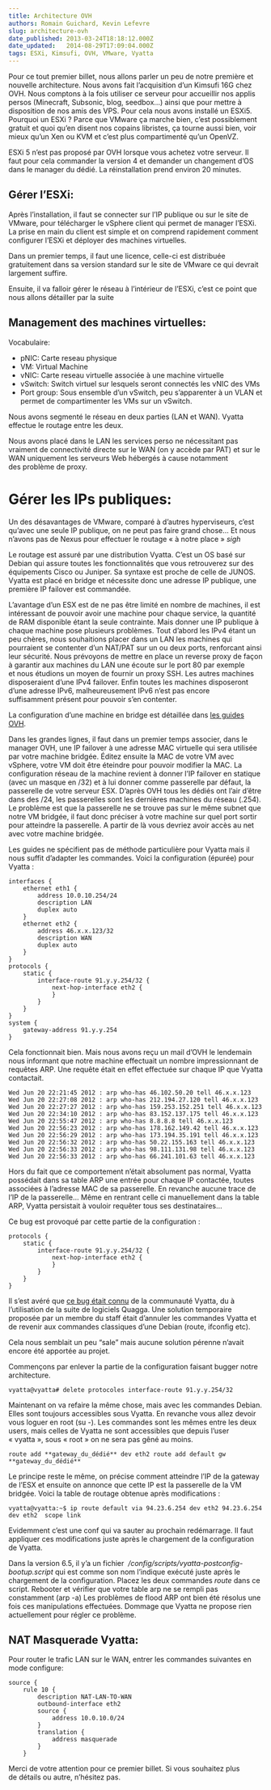 ```yaml
---
title: Architecture OVH
authors: Romain Guichard, Kevin Lefevre
slug: architecture-ovh
date_published: 2013-03-24T18:18:12.000Z
date_updated:   2014-08-29T17:09:04.000Z
tags: ESXi, Kimsufi, OVH, VMware, Vyatta
---
```



Pour ce tout premier billet, nous allons parler un peu de notre première et nouvelle architecture. Nous avons fait l’acquisition d’un Kimsufi 16G chez OVH. Nous comptons à la fois utiliser ce serveur pour accueillir nos applis persos (Minecraft, Subsonic, blog, seedbox…) ainsi que pour mettre à disposition de nos amis des VPS. Pour cela nous avons installé un ESXi5. Pourquoi un ESXi ? Parce que VMware ça marche bien, c’est possiblement gratuit et quoi qu’en disent nos copains libristes, ça tourne aussi bien, voir mieux qu’un Xen ou KVM et c’est plus compartimenté qu’un OpenVZ.

ESXi 5 n’est pas proposé par OVH lorsque vous achetez votre serveur. Il faut pour cela commander la version 4 et demander un changement d’OS dans le manager du dédié. La réinstallation prend environ 20 minutes.

## Gérer l’ESXi:

Après l’installation, il faut se connecter sur l’IP publique ou sur le site de VMware, pour télécharger le vSphere client qui permet de manager l’ESXi. La prise en main du client est simple et on comprend rapidement comment configurer l’ESXi et déployer des machines virtuelles.

Dans un premier temps, il faut une licence, celle-ci est distribuée gratuitement dans sa version standard sur le site de VMware ce qui devrait largement suffire.

Ensuite, il va falloir gérer le réseau à l’intérieur de l’ESXi, c’est ce point que nous allons détailler par la suite


## Management des machines virtuelles:

Vocabulaire:

- pNIC: Carte reseau physique
- VM: Virtual Machine
- vNIC: Carte reseau virtuelle associée à une machine virtuelle
- vSwitch: Switch virtuel sur lesquels seront connectés les vNIC des VMs
- Port group: Sous ensemble d’un vSwitch, peu s’apparenter à un VLAN et permet de compartimenter les VMs sur un vSwitch.

Nous avons segmenté le réseau en deux parties (LAN et WAN). Vyatta effectue le routage entre les deux.

Nous avons placé dans le LAN les services perso ne nécessitant pas vraiment de connectivité directe sur le WAN (on y accède par PAT) et sur le WAN uniquement les serveurs Web hébergés à cause notamment des problème de proxy.


# Gérer les IPs publiques:

Un des désavantages de VMware, comparé à d’autres hyperviseurs, c’est qu’avec une seule IP publique, on ne peut pas faire grand chose… Et nous n’avons pas de Nexus pour effectuer le routage « à notre place » *sigh*

Le routage est assuré par une distribution Vyatta. C’est un OS basé sur Debian qui assure toutes les fonctionnalités que vous retrouverez sur des équipements Cisco ou Juniper. Sa syntaxe est proche de celle de JUNOS. Vyatta est placé en bridge et nécessite donc une adresse IP publique, une première IP failover est commandée.

L’avantage d’un ESX est de ne pas être limité en nombre de machines, il est intéressant de pouvoir avoir une machine pour chaque service, la quantité de RAM disponible étant la seule contrainte. Mais donner une IP publique à chaque machine pose plusieurs problèmes. Tout d’abord les IPv4 étant un peu chères, nous souhaitions placer dans un LAN les machines qui pourraient se contenter d’un NAT/PAT sur un ou deux ports, renforcant ainsi leur sécurité. Nous prévoyons de mettre en place un reverse proxy de façon à garantir aux machines du LAN une écoute sur le port 80 par exemple et nous étudions un moyen de fournir un proxy SSH. Les autres machines disposeraient d’une IPv4 failover. Enfin toutes les machines disposeront d’une adresse IPv6, malheureusement IPv6 n’est pas encore suffisamment présent pour pouvoir s’en contenter.

La configuration d’une machine en bridge est détaillée dans [les guides OVH](http://guide.ovh.com/BridgeClient).

Dans les grandes lignes, il faut dans un premier temps associer, dans le manager OVH, une IP failover à une adresse MAC virtuelle qui sera utilisée par votre machine bridgée. Éditez ensuite la MAC de votre VM avec vSphere, votre VM doit être éteindre pour pouvoir modifier la MAC.
 La configuration réseau de la machine revient à donner l’IP failover en statique (avec un masque en /32) et à lui donner comme passerelle par défaut, la passerelle de votre serveur ESX. D’après OVH tous les dédiés ont l’air d’être dans des /24, les passerelles sont les dernières machines du réseau (.254). Le problème est que la passerelle ne se trouve pas sur le même subnet que notre VM bridgée, il faut donc préciser à votre machine sur quel port sortir pour atteindre la passerelle. A partir de là vous devriez avoir accès au net avec votre machine bridgée.

Les guides ne spécifient pas de méthode particulière pour Vyatta mais il nous suffit d’adapter les commandes. Voici la configuration (épurée) pour Vyatta :

```
interfaces {    
    ethernet eth1 {       
        address 10.0.10.254/24       
        description LAN       
        duplex auto   
    }    
    ethernet eth2 {       
        address 46.x.x.123/32       
        description WAN       
        duplex auto    
    }
}
protocols {    
    static {       
        interface-route 91.y.y.254/32 {          
            next-hop-interface eth2 {          
            }       
        }    
    }
}
system {    
    gateway-address 91.y.y.254
}
```

Cela fonctionnait bien. Mais nous avons reçu un mail d’OVH le lendemain nous informant que notre machine effectuait un nombre impressionnant de requêtes ARP. Une requête était en effet effectuée sur chaque IP que Vyatta contactait.

```
Wed Jun 20 22:21:45 2012 : arp who-has 46.102.50.20 tell 46.x.x.123
Wed Jun 20 22:27:08 2012 : arp who-has 212.194.27.120 tell 46.x.x.123
Wed Jun 20 22:27:27 2012 : arp who-has 159.253.152.251 tell 46.x.x.123
Wed Jun 20 22:34:10 2012 : arp who-has 83.152.137.175 tell 46.x.x.123
Wed Jun 20 22:55:47 2012 : arp who-has 8.8.8.8 tell 46.x.x.123
Wed Jun 20 22:56:23 2012 : arp who-has 178.162.149.42 tell 46.x.x.123
Wed Jun 20 22:56:29 2012 : arp who-has 173.194.35.191 tell 46.x.x.123
Wed Jun 20 22:56:32 2012 : arp who-has 50.22.155.163 tell 46.x.x.123
Wed Jun 20 22:56:33 2012 : arp who-has 98.111.131.98 tell 46.x.x.123
Wed Jun 20 22:56:33 2012 : arp who-has 66.241.101.63 tell 46.x.x.123
```

Hors du fait que ce comportement n’était absolument pas normal, Vyatta possédait dans sa table ARP une entrée pour chaque IP contactée, toutes associées à l’adresse MAC de sa passerelle. En revanche aucune trace de l’IP de la passerelle… Même en rentrant celle ci manuellement dans la table ARP, Vyatta persistait à vouloir requêter tous ses destinataires…

Ce bug est provoqué par cette partie de la configuration :
```
protocols {    
    static {       
        interface-route 91.y.y.254/32 {          
            next-hop-interface eth2 {          
            }       
        }    
    }  
}
```

Il s’est avéré que [ce bug était connu](https://bugzilla.vyatta.com/show_bug.cgi?id=6974) de la communauté Vyatta, du à l’utilisation de la suite de logiciels Quagga. Une solution temporaire proposée par un membre du staff était d’annuler les commandes Vyatta et de revenir aux commandes classiques d’une Debian (route, ifconfig etc).

Cela nous semblait un peu “sale” mais aucune solution pérenne n’avait encore été apportée au projet.

Commençons par enlever la partie de la configuration faisant bugger notre architecture.

`vyatta@vyatta# delete protocoles interface-route 91.y.y.254/32`

Maintenant on va refaire la même chose, mais avec les commandes Debian. Elles sont toujours accessibles sous Vyatta. En revanche vous allez devoir vous loguer en root (su -). Les commandes sont les mêmes entre les deux users, mais celles de Vyatta ne sont accessibles que depuis l’user « vyatta », sous « root » on ne sera pas gêné au moins.

`route add **gateway_du_dédié** dev eth2 route add default gw **gateway_du_dédié**`

Le principe reste le même, on précise comment atteindre l’IP de la gateway de l’ESX et ensuite on annonce que cette IP est la passerelle de la VM bridgée. Voici la table de routage obtenue après modifications :

`vyatta@vyatta:~$ ip route default via 94.23.6.254 dev eth2 94.23.6.254 dev eth2  scope link`

Evidemment c’est une conf qui va sauter au prochain redémarrage. Il faut appliquer ces modifications juste après le chargement de la configuration de Vyatta.

Dans la version 6.5, il y’a un fichier  */config/scripts/vyatta-postconfig-bootup.script* qui est comme son nom l’indique exécuté juste après le chargement de la configuration. Placez les deux commandes *route* dans ce script. Rebooter et vérifier que votre table arp ne se rempli pas constamment (arp -a)
 Les problèmes de flood ARP ont bien été résolus une fois ces manipulations effectuées. Dommage que Vyatta ne propose rien actuellement pour régler ce problème.


## NAT Masquerade Vyatta:

Pour router le trafic LAN sur le WAN, entrer les commandes suivantes en mode configure:

```
source {
    rule 10 {
        description NAT-LAN-TO-WAN
        outbound-interface eth2
        source {
            address 10.0.10.0/24
        }
        translation {
            address masquerade
        }
    }
```

Merci de votre attention pour ce premier billet. Si vous souhaitez plus de détails ou autre, n’hésitez pas.

